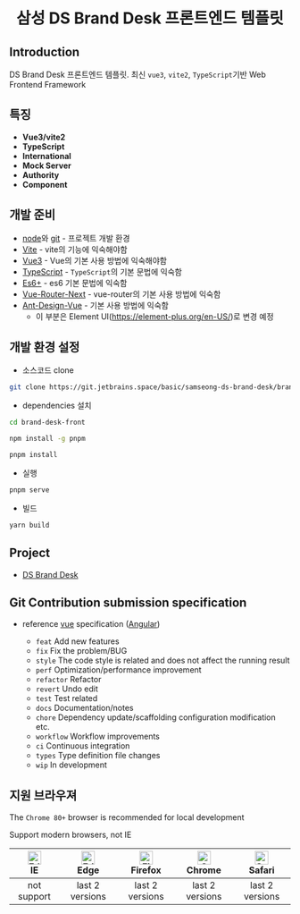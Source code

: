 <div align="center"> 
<h1>삼성 DS Brand Desk 프론트엔드 템플릿</h1>
</div>

## Introduction

DS Brand Desk 프론트엔드 템플릿. 최신 `vue3`, `vite2`, `TypeScript`기반 Web Frontend Framework

## 특징

- **Vue3/vite2**
- **TypeScript**
- **International**
- **Mock Server**
- **Authority**
- **Component**

## 개발 준비

- [node](http://nodejs.org/)와 [git](https://git-scm.com/) - 프로젝트 개발 환경
- [Vite](https://vitejs.dev/) - vite의 기능에 익숙해야함
- [Vue3](https://v3.vuejs.org/) - Vue의 기본 사용 방법에 익숙해야함
- [TypeScript](https://www.typescriptlang.org/) - `TypeScript`의 기본 문법에 익숙함
- [Es6+](http://es6.ruanyifeng.com/) - es6 기본 문법에 익숙함
- [Vue-Router-Next](https://next.router.vuejs.org/) - vue-router의 기본 사용 방법에 익숙함
- [Ant-Design-Vue](https://2x.antdv.com/docs/vue/introduce-cn/) - 기본 사용 방법에 익숙함
  - 이 부분은 Element UI(https://element-plus.org/en-US/)로 변경 예정

## 개발 환경 설정

- 소스코드 clone

```bash
git clone https://git.jetbrains.space/basic/samseong-ds-brand-desk/brand-desk-front.git
```

- dependencies 설치

```bash
cd brand-desk-front

npm install -g pnpm

pnpm install

```

- 실행

```bash
pnpm serve
```

- 빌드

```bash
yarn build
```

## Project

- [DS Brand Desk](https://basic.jetbrains.space/p/samseong-ds-brand-desk)

## Git Contribution submission specification

- reference [vue](https://github.com/vuejs/vue/blob/dev/.github/COMMIT_CONVENTION.md) specification ([Angular](https://github.com/conventional-changelog/conventional-changelog/tree/master/packages/conventional-changelog-angular))

  - `feat` Add new features
  - `fix` Fix the problem/BUG
  - `style` The code style is related and does not affect the running result
  - `perf` Optimization/performance improvement
  - `refactor` Refactor
  - `revert` Undo edit
  - `test` Test related
  - `docs` Documentation/notes
  - `chore` Dependency update/scaffolding configuration modification etc.
  - `workflow` Workflow improvements
  - `ci` Continuous integration
  - `types` Type definition file changes
  - `wip` In development

## 지원 브라우져

The `Chrome 80+` browser is recommended for local development

Support modern browsers, not IE

| [<img src="https://raw.githubusercontent.com/alrra/browser-logos/master/src/edge/edge_48x48.png" alt=" Edge" width="24px" height="24px" />](http://godban.github.io/browsers-support-badges/)</br>IE | [<img src="https://raw.githubusercontent.com/alrra/browser-logos/master/src/edge/edge_48x48.png" alt=" Edge" width="24px" height="24px" />](http://godban.github.io/browsers-support-badges/)</br>Edge | [<img src="https://raw.githubusercontent.com/alrra/browser-logos/master/src/firefox/firefox_48x48.png" alt="Firefox" width="24px" height="24px" />](http://godban.github.io/browsers-support-badges/)</br>Firefox | [<img src="https://raw.githubusercontent.com/alrra/browser-logos/master/src/chrome/chrome_48x48.png" alt="Chrome" width="24px" height="24px" />](http://godban.github.io/browsers-support-badges/)</br>Chrome | [<img src="https://raw.githubusercontent.com/alrra/browser-logos/master/src/safari/safari_48x48.png" alt="Safari" width="24px" height="24px" />](http://godban.github.io/browsers-support-badges/)</br>Safari |
| :-: | :-: | :-: | :-: | :-: |
| not support | last 2 versions | last 2 versions | last 2 versions | last 2 versions |
